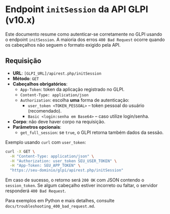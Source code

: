 # Endpoint `initSession` da API GLPI (v10.x)

Este documento resume como autenticar-se corretamente no GLPI usando o endpoint
`initSession`. A maioria dos erros `400 Bad Request` ocorre quando os cabeçalhos
não seguem o formato exigido pela API.

## Requisição
- **URL**: `[GLPI_URL]/apirest.php/initSession`
- **Método**: `GET`
- **Cabeçalhos obrigatórios**:
  - `App-Token`: token da aplicação registrado no GLPI.
  - `Content-Type: application/json`
  - `Authorization`: escolha **uma** forma de autenticação:
    - `user_token <TOKEN_PESSOAL>` – token pessoal do usuário (recomendado).
    - `Basic <login:senha em Base64>` – caso utilize login/senha.
- **Corpo**: não deve haver corpo na requisição.
- **Parâmetros opcionais**:
  - `get_full_session`: se `true`, o GLPI retorna também dados da sessão.

Exemplo usando `curl` com `user_token`:
```bash
curl -X GET \
  -H "Content-Type: application/json" \
  -H "Authorization: user_token SEU_USER_TOKEN" \
  -H "App-Token: SEU_APP_TOKEN" \
  "https://seu-dominio/glpi/apirest.php/initSession"
```

Em caso de sucesso, o retorno será `200 OK` com JSON contendo o `session_token`.
Se algum cabeçalho estiver incorreto ou faltar, o servidor responderá `400 Bad Request`.

Para exemplos em Python e mais detalhes, consulte
`docs/troubleshooting_400_bad_request.md`.

